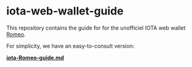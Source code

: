 # iota-web-wallet-guide
This repository contains the guide for for the unofficiel IOTA web wallet [Romeo](https://gitlab.com/semkodev/romeo.html).

For simplicity, we have an easy-to-consult version:
&nbsp;

**[iota-Romeo-guide.md](/iota-Romeo-guide.md)**  

